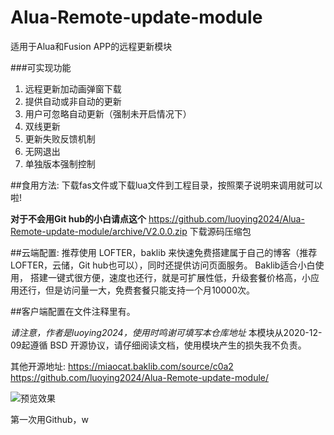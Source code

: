 # Alua-Remote-update-module
适用于Alua和Fusion APP的远程更新模块

###可实现功能
1.  远程更新加动画弹窗下载
2.  提供自动或非自动的更新
3.  用户可忽略自动更新（强制未开启情况下）
4.  双线更新
5.  更新失败反馈机制
6.  无网退出
7.  单独版本强制控制

##食用方法:
下载fas文件或下载lua文件到工程目录，按照栗子说明来调用就可以啦!

**对于不会用Git hub的小白请点这个**
https://github.com/luoying2024/Alua-Remote-update-module/archive/V2.0.0.zip
下载源码压缩包

##云端配置:
推荐使用 LOFTER，baklib 来快速免费搭建属于自己的博客（推荐LOFTER，云储，Git hub也可以），同时还提供访问页面服务。
Baklib适合小白使用， 搭建一键式很方便，速度也还行，就是可扩展性低，升级套餐价格高，小应用还行，但是访问量一大，免费套餐只能支持一个月10000次。

##客户端配置在文件注释里有。

*请注意，作者是luoying2024，使用时鸣谢可填写本仓库地址*
本模块从2020-12-09起遵循  BSD  开源协议，请仔细阅读文档，使用模块产生的损失我不负责。

其他开源地址:
https://miaocat.baklib.com/source/c0a2
https://github.com/luoying2024/Alua-Remote-update-module/

![预览效果](https://static01.imgkr.com/temp/1575b7c0990e4bf28bcb67f75d747d29.jpg''喵喵喵'')

第一次用Github，w

